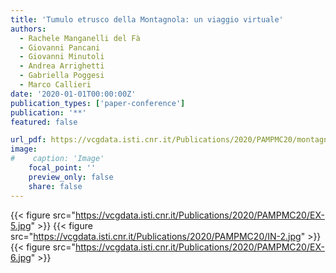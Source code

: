 ```yaml
---
title: 'Tumulo etrusco della Montagnola: un viaggio virtuale'
authors:
  - Rachele Manganelli del Fà
  - Giovanni Pancani
  - Giovanni Minutoli
  - Andrea Arrighetti
  - Gabriella Poggesi
  - Marco Callieri
date: '2020-01-01T00:00:00Z'
publication_types: ['paper-conference']
publication: '**'
featured: false

url_pdf: https://vcgdata.isti.cnr.it/Publications/2020/PAMPMC20/montagnola.pdf
image:
#    caption: 'Image'
    focal_point: ''
    preview_only: false
    share: false
---
```

{{< figure src="https://vcgdata.isti.cnr.it/Publications/2020/PAMPMC20/EX-5.jpg" >}}
{{< figure src="https://vcgdata.isti.cnr.it/Publications/2020/PAMPMC20/IN-2.jpg" >}}
{{< figure src="https://vcgdata.isti.cnr.it/Publications/2020/PAMPMC20/EX-6.jpg" >}}
